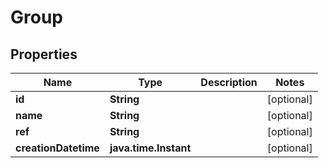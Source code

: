 

# Group


## Properties

Name | Type | Description | Notes
------------ | ------------- | ------------- | -------------
**id** | **String** |  |  [optional]
**name** | **String** |  |  [optional]
**ref** | **String** |  |  [optional]
**creationDatetime** | **java.time.Instant** |  |  [optional]



